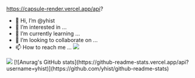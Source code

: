 https://capsule-render.vercel.app/api?


- 👋 Hi, I’m @yhist
- 👀 I’m interested in ...
- 🌱 I’m currently learning ...
- 💞️ I’m looking to collaborate on ...
- 📫 How to reach me ...
<a><img src="https://img.shields.io/badge/Firebase-FFCA28?style=flat-square&logo=firebase&logoColor=white"/>
</a>
<a href="https://velog.io/@seondal"><img src="https://img.shields.io/badge/Velog-3DDC84?style=flat-square&logo=Blogger&logoColor=white"/></a>
[![Anurag's GitHub stats](https://github-readme-stats.vercel.app/api?username=yhist)](https://github.com/yhist/github-readme-stats)

<!---
yhist/yhist is a ✨ special ✨ repository because its `README.md` (this file) appears on your GitHub profile.
You can click the Preview link to take a look at your changes.
--->
